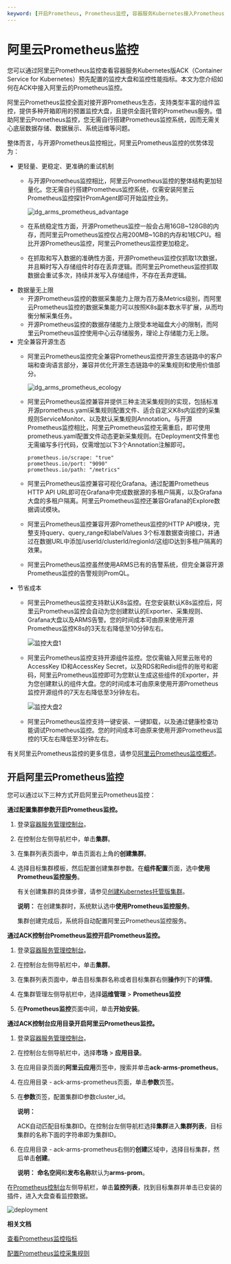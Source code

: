 ```yaml
---
keyword: [开启Prometheus, Prometheus监控, 容器服务Kubernetes接入Prometheus]
---
```


# 阿里云Prometheus监控

您可以通过阿里云Prometheus监控查看容器服务Kubernetes版ACK（Container Service for Kubernetes）预先配置的监控大盘和监控性能指标。本文为您介绍如何在ACK中接入阿里云的Prometheus监控。

阿里云Prometheus监控全面对接开源Prometheus生态，支持类型丰富的组件监控，提供多种开箱即用的预置监控大盘，且提供全面托管的Prometheus服务。借助阿里云Prometheus监控，您无需自行搭建Prometheus监控系统，因而无需关心底层数据存储、数据展示、系统运维等问题。

整体而言，与开源Prometheus监控相比，阿里云Prometheus监控的优势体现为：

-   更轻量、更稳定、更准确的重试机制
    -   与开源Prometheus监控相比，阿里云Prometheus监控的整体结构更加轻量化。您无需自行搭建Prometheus监控系统，仅需安装阿里云Prometheus监控探针PromAgent即可开始监控业务。

        ![dg_arms_prometheus_advantage](https://static-aliyun-doc.oss-accelerate.aliyuncs.com/assets/img/zh-CN/7095659951/p76745.png)

    -   在系统稳定性方面，开源Prometheus监控一般会占用16GB~128GB的内存，而阿里云Prometheus监控仅占用200MB~1GB的内存和1核CPU。相比开源Prometheus监控，阿里云Prometheus监控更加稳定。
    -   在抓取和写入数据的准确性方面，开源Prometheus监控仅抓取1次数据，并且瞬时写入存储组件时存在丢弃逻辑。而阿里云Prometheus监控抓取数据会重试多次，持续并发写入存储组件，不存在丢弃逻辑。
-   数据量无上限
    -   开源Prometheus监控的数据采集能力上限为百万条Metrics级别，而阿里云Prometheus监控的数据采集能力可以按照K8s副本数水平扩展，从而均衡分解采集任务。
    -   开源Prometheus监控的数据存储能力上限受本地磁盘大小的限制，而阿里云Prometheus监控使用中心云存储服务，理论上存储能力无上限。
-   完全兼容开源生态
    -   阿里云Prometheus监控完全兼容Prometheus监控开源生态链路中的客户端和查询语言部分，兼容并优化开源生态链路中的采集规则和使用价值部分。

        ![dg_arms_prometheus_ecology](https://static-aliyun-doc.oss-accelerate.aliyuncs.com/assets/img/zh-CN/7095659951/p76971.png)

    -   阿里云Prometheus监控兼容并提供三种主流采集规则的实现，包括标准开源prometheus.yaml采集规则配置文件、适合自定义K8s内监控的采集规则ServiceMonitor、以及默认采集规则Annotation。与开源Prometheus监控相比，阿里云Prometheus监控无需重启，即可使用prometheus.yaml配置文件动态更新采集规则。在Deployment文件里也无需编写多行代码，仅需增加以下3个Annotation注解即可。

        ```
        prometheus.io/scrape: "true"
        prometheus.io/port: "9090"
        prometheus.io/path: "/metrics"
        ```

    -   阿里云Prometheus监控兼容可视化Grafana。通过配置Prometheus HTTP API URL即可在Grafana中完成数据源的多租户隔离，以及Grafana大盘的多租户隔离。阿里云Prometheus监控还兼容Grafana的Explore数据调试模块。
    -   阿里云Prometheus监控兼容开源Prometheus监控的HTTP API模块，完整支持query、query\_range和labelValues 3个标准数据查询接口，并通过在数据URL中添加/userId/clusterId/regionId/这组ID达到多租户隔离的效果。
    -   阿里云Prometheus监控虽然使用ARMS已有的告警系统，但完全兼容开源Prometheus监控的告警规则PromQL。
-   节省成本
    -   阿里云Prometheus监控支持默认K8s监控。在您安装默认K8s监控后，阿里云Prometheus监控会自动为您创建默认的Exporter、采集规则、Grafana大盘以及ARMS告警。您的时间成本可由原来使用开源Prometheus监控K8s的3天左右降低至10分钟左右。

        ![监控大盘1](https://static-aliyun-doc.oss-accelerate.aliyuncs.com/assets/img/zh-CN/7095659951/p103080.png)

    -   阿里云Prometheus监控支持开源组件监控。您仅需输入阿里云账号的AccessKey ID和AccessKey Secret，以及RDS和Redis组件的账号和密码，阿里云Prometheus监控即可为您默认生成这些组件的Exporter，并为您创建默认的组件大盘。您的时间成本可由原来使用开源Prometheus监控开源组件的7天左右降低至3分钟左右。

        ![监控大盘2](https://static-aliyun-doc.oss-accelerate.aliyuncs.com/assets/img/zh-CN/7095659951/p103081.png)

    -   阿里云Prometheus监控支持一键安装、一键卸载，以及通过健康检查功能调试Prometheus监控。您的时间成本可由原来使用开源Prometheus监控的1天左右降低至3分钟左右。

有关阿里云Prometheus监控的更多信息，请参见[阿里云Prometheus监控概述]()。

## 开启阿里云Prometheus监控

您可以通过以下三种方式开启阿里云Prometheus监控：

**通过配置集群参数开启Prometheus监控。**

1.  登录[容器服务管理控制台](https://cs.console.aliyun.com)。

2.  在控制台左侧导航栏中，单击**集群**。

3.  在集群列表页面中，单击页面右上角的**创建集群**。

4.  选择目标集群模板，然后配置创建集群参数。在**组件配置**页面，选中**使用Prometheus监控服务**。

    有关创建集群的具体步骤，请参见[创建Kubernetes托管版集群](/intl.zh-CN/Kubernetes集群用户指南/集群管理/创建集群/创建Kubernetes托管版集群.md)。

    **说明：** 在创建集群时，系统默认选中**使用Prometheus监控服务**。

    集群创建完成后，系统将自动配置阿里云Prometheus监控服务。


**通过ACK控制台Prometheus监控开启Prometheus监控。**

1.  登录[容器服务管理控制台](https://cs.console.aliyun.com)。

2.  在控制台左侧导航栏中，单击**集群**。

3.  在集群列表页面中，单击目标集群名称或者目标集群右侧**操作**列下的**详情**。

4.  在集群管理左侧导航栏中，选择**运维管理** \> **Prometheus监控**

5.  在**Prometheus监控**页面中间，单击**开始安装**。


**通过ACK控制台应用目录开启阿里云Prometheus监控。**

1.  登录[容器服务管理控制台](https://cs.console.aliyun.com)。

2.  在控制台左侧导航栏中，选择**市场** \> **应用目录**。

3.  在应用目录页面的**阿里云应用**页签中，搜索并单击**ack-arms-prometheus**。

4.  在应用目录 - ack-arms-prometheus页面，单击**参数**页签。

5.  在**参数**页签，配置集群ID参数cluster\_id。

    **说明：**

    ACK自动匹配目标集群ID。在控制台左侧导航栏选择**集群**进入**集群列表**，目标集群的名称下面的字符串即为集群ID。

6.  在应用目录 - ack-arms-prometheus右侧的**创建**区域中，选择目标集群，然后单击**创建**。

    **说明：** **命名空间**和**发布名称**默认为**arms-prom**。


在[Prometheus控制台](https://prometheus.console.aliyun.com/#/home)左侧导航栏，单击**监控列表**，找到目标集群并单击已安装的插件，进入大盘查看监控数据。

![deployment](https://static-aliyun-doc.oss-accelerate.aliyuncs.com/assets/img/zh-CN/8095659951/p97179.png)

**相关文档**  


[查看Prometheus监控指标]()

[配置Prometheus监控采集规则]()

